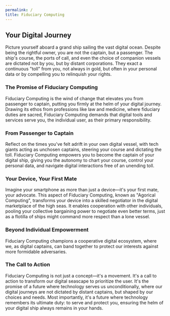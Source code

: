 ```yaml
---
permalink: /
title: Fiduciary Computing
---
```


## Your Digital Journey

Picture yourself aboard a grand ship sailing the vast digital ocean. Despite being the rightful owner, you are not the captain, but a passenger. The ship's course, the ports of call, and even the choice of companion vessels are dictated not by you, but by distant corporations. They exact a continuous "toll" from you, not always in gold, but often in your personal data or by compelling you to relinquish your rights.

### The Promise of Fiduciary Computing

Fiduciary Computing is the wind of change that elevates you from passenger to captain, putting you firmly at the helm of your digital journey. Drawing its ethos from professions like law and medicine, where fiduciary duties are sacred, Fiduciary Computing demands that digital tools and services serve you, the individual user, as their primary responsibility.

### From Passenger to Captain

Reflect on the times you've felt adrift in your own digital vessel, with tech giants acting as unchosen captains, steering your course and dictating the toll. Fiduciary Computing empowers you to become the captain of your digital ship, giving you the autonomy to chart your course, control your personal data, and navigate digital interactions free of an unending toll.

### Your Device, Your First Mate

Imagine your smartphone as more than just a device—it's your first mate, your advocate. This aspect of Fiduciary Computing, known as "Agorical Computing", transforms your device into a skilled negotiator in the digital marketplace of the high seas. It enables cooperation with other individuals, pooling your collective bargaining power to negotiate even better terms, just as a flotilla of ships might command more respect than a lone vessel.

### Beyond Individual Empowerment

Fiduciary Computing champions a cooperative digital ecosystem, where we, as digital captains, can band together to protect our interests against more formidable adversaries.

### The Call to Action

Fiduciary Computing is not just a concept—it's a movement. It's a call to action to transform our digital seascape to prioritize the user. It's the promise of a future where technology serves us unconditionally, where our digital journeys are not dictated by distant captains, but shaped by our choices and needs. Most importantly, it's a future where technology remembers its ultimate duty: to serve and protect you, ensuring the helm of your digital ship always remains in your hands.
